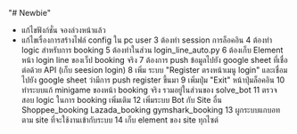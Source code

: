 "# Newbie" 
- แก้ไขฟังก์ชั่น จองล่วงหน้าแล้ว
- แก้ไขเรื่องการสร้างไฟล์ config ใน pc user 
3 ต้องทำ session การล็อคอิน
4 ต้องทำ logic สำหรับการ booking
5 ต้องทำในส่วน login_line_auto.py
6 ต้องเก็บ Element หน้า login line ของเว็ป booking จริง
7 ต้องการ push ข้อมูลไปยัง google sheet ที่เชื่อต่อด้วย API (เก็บ seesion login)
8 เพิ่ม ระบบ "Register ตรงหน้าเมนู login" และเชื่อมไปยัง google sheet ว่ามีการ push register ขึ้นมา 
9 เพิ่มปุ่ม "Exit" หน้าปุ่มล็อคอิน
10 ทำระบบแก้ minigame ของหน้า booking จริง รวมอยู่ในส่วนของ solve_bot
11 ตรวจสอบ logic ในการ booking เพิ่มเติม
12 เพิ่มระบบ Bot กับ Site อื่น Shoppee_booking Lazada_booking gymshark_booking
13 ผูกระบบแกบอทตาม site ที่จะใช้งานเข้ากับระบบ
14 เก็บ element ของ site ทุกไซต์
